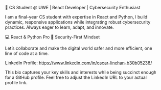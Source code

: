 🚀 CS Student @ UWE | React Developer | Cybersecurity Enthusiast

I am a final-year CS student with expertise in React and Python, I build dynamic, responsive applications while integrating robust cybersecurity practices. Always eager to learn, adapt, and innovate.

💻 React & Python Pro
🔐 Security-First Mindset

Let’s collaborate and make the digital world safer and more efficient, one line of code at a time.

LinkedIn Profile: https://www.linkedin.com/in/oscar-linehan-b30b05238/

This bio captures your key skills and interests while being succinct enough for a GitHub profile. Feel free to adjust the LinkedIn URL to your actual profile link.
